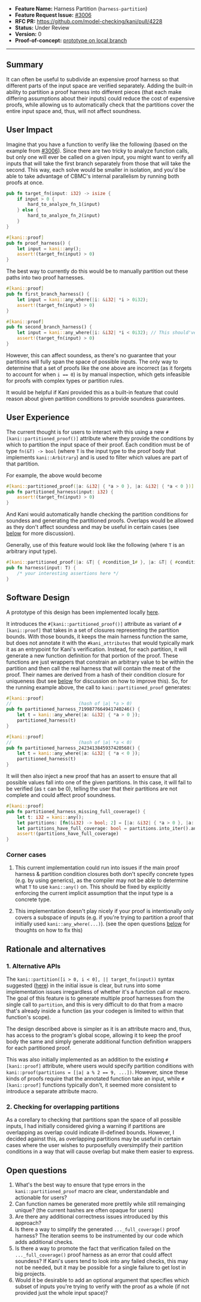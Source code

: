 - **Feature Name:** Harness Partition (`harness-partition`)
- **Feature Request Issue:** [#3006](https://github.com/model-checking/kani/issues/3006)
- **RFC PR:** https://github.com/model-checking/kani/pull/4228
- **Status:** Under Review
- **Version:** 0
- **Proof-of-concept:** [prototype on local branch](https://github.com/model-checking/kani/compare/main...AlexanderPortland:kani:harness-partitioning)

-------------------

## Summary

It can often be useful to subdivide an expensive proof harness so that different parts of the input space are verified separately.
Adding the built-in ability to partition a proof harness into different pieces (that each make differing assumptions about their inputs) could reduce the cost of expensive proofs, while allowing us to automatically check that the partitions cover the entire input space and, thus, will not affect soundness.

## User Impact

Imagine that you have a function to verify like the following (based on the example from [#3006](https://github.com/model-checking/kani/issues/3006)).
Since there are two tricky to analyze function calls, but only one will ever be called on a given input, you might want to verify all inputs that will take the first branch separately from those that will take the second.
This way, each solve would be smaller in isolation, and you'd be able to take advantage of CBMC's internal parallelism by running both proofs at once.

```rust
pub fn target_fn(input: i32) -> isize {
    if input > 0 {
        hard_to_analyze_fn_1(input)
    } else {
        hard_to_analyze_fn_2(input)
    }
}

#[kani::proof]
pub fn proof_harness() {
    let input = kani::any();
    assert!(target_fn(input) > 0)
}
```

The best way to currently do this would be to manually partition out these paths into two proof harnesses.

```rust
#[kani::proof]
pub fn first_branch_harness() {
    let input = kani::any_where(|i: &i32| *i > 0i32);
    assert!(target_fn(input) > 0)
}

#[kani::proof]
pub fn second_branch_harness() {
    let input = kani::any_where(|i: &i32| *i < 0i32); // This should've been i <= 0
    assert!(target_fn(input) > 0)
}
```

However, this can affect soundess, as there's no guarantee that your partitions will fully span the space of possible inputs.
The only way to determine that a set of proofs like the one above are incorrect (as it forgets to account for when `i == 0`) is by manual inspection, which gets infeasible for proofs with complex types or partition rules.

It would be helpful if Kani provided this as a built-in feature that could reason about given partition conditions to provide soundess guarantees.

## User Experience

The current thought is for users to interact with this using a new `#[kani::partitioned_proof()]` attribute where they provide the conditions by which to partition the input space of their proof.
Each condition must be of type `fn(&T) -> bool` (where `T` is the input type to the proof body that implements `kani::Arbitrary`) and is used to filter which values are part of that partition.

For example, the above would become

```rust
#[kani::partitioned_proof(|a: &i32| { *a > 0 }, |a: &i32| { *a < 0 })]
pub fn partitioned_harness(input: i32) {
    assert!(target_fn(input) > 0)
}
```

And Kani would automatically handle checking the partition conditions for soundess and generating the partitioned proofs.
Overlaps would be allowed as they don't affect soundess and may be useful in certain cases (see [below](#2-checking-for-overlapping-partitions) for more discussion).

Generally, use of this feature would look like the following (where `T` is an arbitrary input type).

```rust
#[kani::partitioned_proof(|a: &T| { #condition_1# }, |a: &T| { #condition_2# }, ..., |a: &T| { #condition_n# })]
pub fn harness(input: T) {
    /* your interesting assertions here */
}
```

## Software Design

A prototype of this design has been implemented locally [here](https://github.com/AlexanderPortland/kani/tree/harness-partitioning).

It introduces the `#[kani::partitioned_proof()]` attribute as variant of `#[kani::proof]` that takes in a set of closures representing the partition bounds.
With those bounds, it keeps the main harness function the same, but does not annotate it with the `#kani_attributes` that would typically mark it as an entrypoint for Kani's verification.
Instead, for each partition, it will generate a new function definition for that portion of the proof.
These functions are just wrappers that constrain an arbitrary value to be within the partition and then call the real harness that will contain the meat of the proof.
Their names are derived from a hash of their condition closure for uniqueness (but see [below](#open-questions) for discussion on how to improve this).
So, for the running example above, the call to `kani::partitioned_proof` generates:

```rust
#[kani::proof]
//                         (hash of |a| *a > 0)
pub fn partitioned_harness_7199877664941740246() {
    let t = kani::any_where(|a: &i32| { *a > 0 });
    partitioned_harness(t)
}

#[kani::proof]
//                         (hash of |a| *a < 0)
pub fn partitioned_harness_2423413845937420568() {
    let t = kani::any_where(|a: &i32| { *a < 0 });
    partitioned_harness(t)
}
```

It will then also inject a new proof that has an assert to ensure that all possible values fall into one of the given partitions.
In this case, it will fail to be verified (as `t` can be 0), telling the user that their partitions are not complete and could affect proof soundness.


```rust
#[kani::proof]
pub fn partitioned_harness_missing_full_coverage() {
    let t: i32 = kani::any();
    let partitions: [fn(&i32) -> bool; 2] = [|a: &i32| { *a > 0 }, |a: &i32| { *a < 0 }];
    let partitions_have_full_coverage: bool = partitions.into_iter().any(|condition| condition(&t));
    assert!(partitions_have_full_coverage)
}
```

### Corner cases
1. This current implementation could run into issues if the main proof harness & partition condition closures both don't specify concrete types (e.g. by using generics), as the compiler may not be able to determine what `T` to use `kani::any()` on.
This should be fixed by explicitly enforcing the current implicit assumption that the input type is a concrete type.

2. This implementation doesn't play nicely if your proof is intentionally only covers a subspace of inputs (e.g. if you're trying to partition a proof that initially used `kani::any_where(...)`).
(see the open questions [below](#open-questions) for thoughts on how to fix this)

## Rationale and alternatives

### 1. Alternative APIs
The `kani::partition([i > 0, i < 0], || target_fn(input))` syntax suggested ([here](https://github.com/model-checking/kani/issues/3006#issue-2123964835)) in the initial issue is clear, but runs into some implementation issues irregardless of whether it's a function call or macro.
The goal of this feature is to generate multiple proof harnesses from the single call to `partition`, and this is very difficult to do that from a macro that's already inside a function (as your codegen is limited to within that function's scope).

The design described above is simpler as it is an attribute macro and, thus, has access to the program's global scope, allowing it to keep the proof body the same and simply generate additional function definition wrappers for each partitioned proof.

This was also initially implemented as an addition to the existing `#[kani::proof]` attribute, where users would specify partition conditions with `kani::proof(partitions = [|a| a % 2 == 9, ...])`.
However, since these kinds of proofs require that the annotated function take an input, while `#[kani::proof]` functions typically don't, it seemed more consistent to introduce a separate attribute macro.

### 2. Checking for overlapping partitions
As a corellary to checking that partitions span the space of all possible inputs, I had initially considered giving a warning if partitions are overlapping as overlap could indicate ill-defined bounds.
However, I decided against this, as overlapping partitions may be useful in certain cases where the user wishes to purposefully oversimplify their partition conditions in a way that will cause overlap but make them easier to express.

## Open questions

1. What's the best way to ensure that type errors in the `kani::partitioned_proof` macro are clear, understandable and actionable for users?
2. Can function names be generated more prettily while still remainging unique? (the current hashes are often opaque for users)
3. Are there any additional correctness issues introduced by this approach?
4. Is there a way to simplify the generated `..._full_coverage()` proof harness? The iteration seems to be instrumented by our code which adds additional checks.
5. Is there a way to promote the fact that verification failed on the `..._full_coverage()` proof harness as an error that could affect soundess? If Kani's users tend to look into any failed checks, this may not be needed, but it may be possible for a single failure to get lost in big projects.
6. Would it be desirable to add an optional argument that specifies which subset of inputs you're trying to verify with the proof as a whole (if not provided just the whole input space)?

[^unstable_feature]: This unique ident should be used to enable features proposed in the RFC using `-Z <ident>` until the feature has been stabilized.
